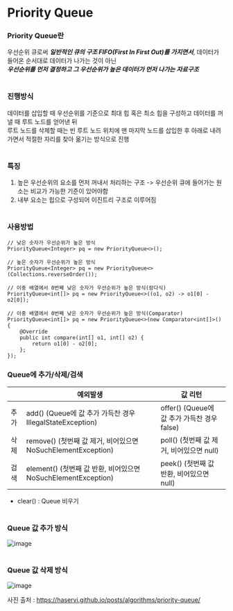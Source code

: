 # Priority Queue

### Priority Queue란
우선순위 큐로써 <strong><em>일반적인 큐의 구조 FIFO(First In First Out)를 가지면서</em></strong>, 데이터가 들어온 순서대로 데이터가 나가는 것이 아닌  
<strong><em>우선순위를 먼저 결정하고 그 우선순위가 높은 데이터가 먼저 나가는 자료구조</em></strong>
<br><br>

### 진행방식
데이터를 삽입할 때 우선순위를 기준으로 최대 힙 혹은 최소 힙을 구성하고 데이터를 꺼낼 때 루트 노드를 얻어낸 뒤  
루트 노드를 삭제할 때는 빈 루트 노드 위치에 맨 마지막 노드를 삽입한 후 아래로 내려가면서 적절한 자리를 찾아 옮기는 방식으로 진행
<br><br>

### 특징
1. 높은 우선순위의 요소를 먼저 꺼내서 처리하는 구조 -> 우선순위 큐에 들어가는 원소는 비교가 가능한 기준이 있어야함
2. 내부 요소는 힙으로 구성되어 이진트리 구조로 이루어짐
<br><br>

### 사용방법
```
// 낮은 숫자가 우선순위가 높은 방식
PriorityQueue<Integer> pq = new PriorityQueue<>();

// 높은 숫자가 우선순위가 높은 방식
PriorityQueue<Integer> pq = new PriorityQueue<>(Collections.reverseOrder());

// 이중 배열에서 0번째 낮은 숫자가 우선순위가 높은 방식(람다식)
PriorityQueue<int[]> pq = new PriorityQueue<>((o1, o2) -> o1[0] - o2[0]);

// 이중 배열에서 0번째 낮은 숫자가 우선순위가 높은 방식(Comparator)
PriorityQueue<int[]> pq = new PriorityQueue<>(new Comparator<int[]>() {
    @Override
    public int compare(int[] o1, int[] o2) {
        return o1[0] - o2[0];
    };
});
```

### Queue에 추가/삭제/검색
||예외발생|값 리턴|
|------|------|------|
|추가|add() (Queue에 값 추가 가득찬 경우 IllegalStateException)|offer() (Queue에 값 추가 가득찬 경우 false)|
|삭제|remove() (첫번째 값 제거, 비어있으면 NoSuchElementException)|poll() (첫번째 값 제거, 비어있으면 null)|
|검색|element() (첫번째 값 반환, 비어있으면 NoSuchElementException)|peek() (첫번째 값 반환, 비어있으면 null)|
* clear() : Queue 비우기
<br><br>

### Queue 값 추가 방식
![image](https://github.com/hyunUChoi/Today-I-Learn/assets/103620466/20400fb1-0779-42d0-8036-9e43fdf691d2)
<br><br>

### Queue 값 삭제 방식
![image](https://github.com/hyunUChoi/Today-I-Learn/assets/103620466/8b724986-c791-4020-895c-3583c0e022f9)

사진 출처 : https://haservi.github.io/posts/algorithms/priority-queue/
